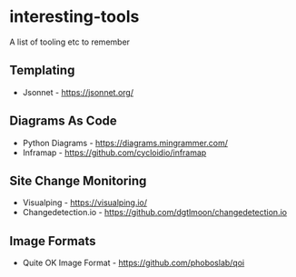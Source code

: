 # interesting-tools
A list of tooling etc to remember

## Templating
- Jsonnet - https://jsonnet.org/

## Diagrams As Code
- Python Diagrams - https://diagrams.mingrammer.com/
- Inframap - https://github.com/cycloidio/inframap

## Site Change Monitoring
- Visualping - https://visualping.io/
- Changedetection.io - https://github.com/dgtlmoon/changedetection.io

## Image Formats

- Quite OK Image Format - https://github.com/phoboslab/qoi